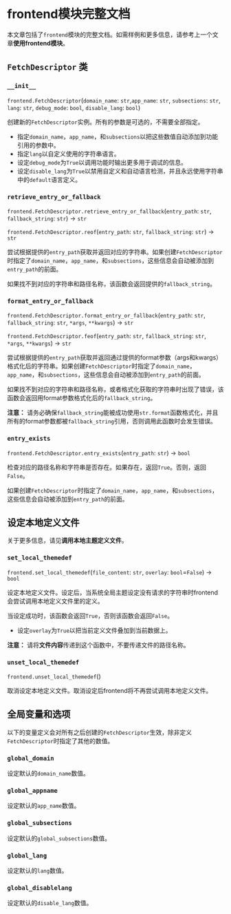 # frontend模块完整文档

本文章包括了`frontend`模块的完整文档。如需样例和更多信息，请参考上一个文章**使用frontend模块**。

## `FetchDescriptor` 类

### `__init__`

`frontend.FetchDescriptor`(`domain_name`: `str`,`app_name`: `str`, `subsections`: `str`, `lang`: `str`, `debug_mode`: `bool`, `disable_lang`: `bool`)

创建新的`FetchDescriptor`实例。所有的参数是可选的，不需要全部指定。

- 指定`domain_name`，`app_name`，和`subsections`以把这些数值自动添加到功能引用的参数中。
- 指定`lang`以自定义使用的字符串语言。
- 设定`debug_mode`为`True`以调用功能时输出更多用于调试的信息。
- 设定`disable_lang`为`True`以禁用自定义和自动语言检测，并且永远使用字符串中的`default`语言定义。

### `retrieve_entry_or_fallback`

`frontend.FetchDescriptor.retrieve_entry_or_fallback`(`entry_path`: `str`, `fallback_string`: `str`) -> `str`

`frontend.FetchDescriptor.reof`(`entry_path`: `str`, `fallback_string`: `str`) -> `str`

尝试根据提供的`entry_path`获取并返回对应的字符串。如果创建`FetchDescriptor`时指定了`domain_name`，`app_name`，和`subsections`，这些信息会自动被添加到`entry_path`的前面。

如果找不到对应的字符串和路径名称，该函数会返回提供的`fallback_string`。

### `format_entry_or_fallback`

`frontend.FetchDescriptor.format_entry_or_fallback`(`entry_path`: `str`, `fallback_string`: `str`, `*args`, `**kwargs`) -> `str`

`frontend.FetchDescriptor.feof`(`entry_path`: `str`, `fallback_string`: `str`, `*args`, `**kwargs`) -> `str`

尝试根据提供的`entry_path`获取并返回通过提供的format参数（args和kwargs）格式化后的字符串。如果创建`FetchDescriptor`时指定了`domain_name`，`app_name`，和`subsections`，这些信息会自动被添加到`entry_path`的前面。

如果找不到对应的字符串和路径名称，或者格式化获取的字符串时出现了错误，该函数会返回用format参数格式化后的`fallback_string`。

**注意：** 请务必确保`fallback_string`能被成功使用`str.format`函数格式化，并且所有的format参数都被`fallback_string`引用，否则调用此函数时会发生错误。

### `entry_exists`

`frontend.FetchDescriptor.entry_exists`(`entry_path`: `str`) -> `bool`

检查对应的路径名称和字符串是否存在。如果存在，返回`True`。否则，返回`False`。

如果创建`FetchDescriptor`时指定了`domain_name`，`app_name`，和`subsections`，这些信息会自动被添加到`entry_path`的前面。

## 设定本地定义文件

关于更多信息，请见**调用本地主题定义文件**。

### `set_local_themedef`

`frontend.set_local_themedef`(`file_content`: `str`, `overlay`: `bool`=`False`) -> `bool`

设定本地定义文件。设定后，当系统全局主题设定没有请求的字符串时frontend会尝试调用本地定义文件里的定义。

当设定成功时，该函数会返回`True`，否则该函数会返回`False`。

- 设定`overlay`为`True`以把当前定义文件叠加到当前数据上。

**注意：** 请将**文件内容**传递到这个函数中，不要传递文件的路径名称。

### `unset_local_themedef`

`frontend.unset_local_themedef`()

取消设定本地定义文件。取消设定后frontend将不再尝试调用本地定义文件。

## 全局变量和选项

以下的变量定义会对所有之后创建的`FetchDescriptor`生效，除非定义`FetchDescriptor`时指定了其他的数值。

### `global_domain`

设定默认的`domain_name`数值。

### `global_appname`

设定默认的`app_name`数值。

### `global_subsections`

设定默认的`global_subsections`数值。

### `global_lang`

设定默认的`lang`数值。

### `global_disablelang`

设定默认的`disable_lang`数值。